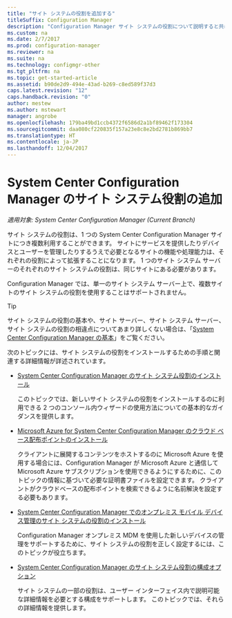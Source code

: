 ```yaml
---
title: "サイト システムの役割を追加する"
titleSuffix: Configuration Manager
description: "Configuration Manager サイト システムの役割について説明すると共に、それらの役割を追加してサイトの機能と処理能力を拡張する方法について説明します。"
ms.custom: na
ms.date: 2/7/2017
ms.prod: configuration-manager
ms.reviewer: na
ms.suite: na
ms.technology: configmgr-other
ms.tgt_pltfrm: na
ms.topic: get-started-article
ms.assetid: b90de2d9-494e-43ad-b269-c8ed589f37d3
caps.latest.revision: "12"
caps.handback.revision: "0"
author: mestew
ms.author: mstewart
manager: angrobe
ms.openlocfilehash: 179ba49bd1ccb4372f6586d2a1bf89462f173304
ms.sourcegitcommit: daa080cf220835f157a23e8c8e2bd2781b869bb7
ms.translationtype: HT
ms.contentlocale: ja-JP
ms.lasthandoff: 12/04/2017
---
```

# <a name="add-site-system-roles-for-system-center-configuration-manager"></a>System Center Configuration Manager のサイト システム役割の追加

*適用対象: System Center Configuration Manager (Current Branch)*

サイト システムの役割は、1 つの System Center Configuration Manager サイトにつき複数利用することができます。 サイトにサービスを提供したりデバイスとユーザーを管理したりするうえで必要となるサイトの機能や処理能力は、それぞれの役割によって拡張することになります。 1 つのサイト システム サーバーのそれぞれのサイト システムの役割は、同じサイトにある必要があります。   

Configuration Manager では、単一のサイト システム サーバー上で、複数サイトのサイト システムの役割を使用することはサポートされません。  

> [!TIP]  
>  サイト システムの役割の基本や、サイト サーバー、サイト システム サーバー、サイト システムの役割の相違点についてあまり詳しくない場合は、「[System Center Configuration Manager の基本](../../../../core/understand/fundamentals.md)」をご覧ください。  

 次のトピックには、サイト システムの役割をインストールするための手順と関連する詳細情報が詳述されています。  

-   [System Center Configuration Manager のサイト システム役割のインストール](../../../../core/servers/deploy/configure/install-site-system-roles.md)  

     このトピックでは、新しいサイト システムの役割をインストールするのに利用できる 2 つのコンソール内ウィザードの使用方法についての基本的なガイダンスを提供します。  

-   [Microsoft Azure for System Center Configuration Manager のクラウド ベース配布ポイントのインストール](../../../../core/servers/deploy/configure/install-cloud-based-distribution-points-in-microsoft-azure.md)  

    クライアントに展開するコンテンツをホストするのに Microsoft Azure を使用する場合には、Configuration Manager が Microsoft Azure と通信して Microsoft Azure サブスクリプションを使用できるようにするために、このトピックの情報に基づいて必要な証明書ファイルを設定できます。 クライアントがクラウドベースの配布ポイントを検索できるように名前解決を設定する必要もあります。  

-   [System Center Configuration Manager でのオンプレミス モバイル デバイス管理のサイト システムの役割のインストール](../../../../mdm/get-started/install-site-system-roles-for-on-premises-mdm.md)  

     Configuration Manager オンプレミス MDM を使用した新しいデバイスの管理をサポートするために、サイト システムの役割を正しく設定するには、このトピックが役立ちます。  

-   [System Center Configuration Manager のサイト システム役割の構成オプション](../../../../core/servers/deploy/configure/configuration-options-for-site-system-roles.md)  

     サイト システムの一部の役割は、ユーザー インターフェイス内で説明可能な詳細情報を必要とする構成をサポートします。 このトピックでは、それらの詳細情報を提供します。  
